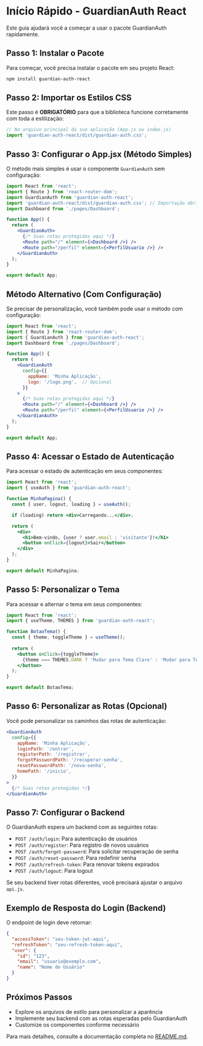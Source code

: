 # Início Rápido - GuardianAuth React

Este guia ajudará você a começar a usar o pacote GuardianAuth rapidamente.

## Passo 1: Instalar o Pacote

Para começar, você precisa instalar o pacote em seu projeto React:

```bash
npm install guardian-auth-react
```

## Passo 2: Importar os Estilos CSS

Este passo é **OBRIGATÓRIO** para que a biblioteca funcione corretamente com toda a estilização:

```jsx
// No arquivo principal da sua aplicação (App.js ou index.js)
import 'guardian-auth-react/dist/guardian-auth.css';
```

## Passo 3: Configurar o App.jsx (Método Simples)

O método mais simples é usar o componente `GuardianAuth` sem configuração:

```jsx
import React from 'react';
import { Route } from 'react-router-dom';
import GuardianAuth from 'guardian-auth-react';
import 'guardian-auth-react/dist/guardian-auth.css'; // Importação obrigatória dos estilos
import Dashboard from './pages/Dashboard';

function App() {
  return (
    <GuardianAuth>
      {/* Suas rotas protegidas aqui */}
      <Route path="/" element={<Dashboard />} />
      <Route path="/perfil" element={<PerfilUsuario />} />
    </GuardianAuth>
  );
}

export default App;
```

## Método Alternativo (Com Configuração)

Se precisar de personalização, você também pode usar o método com configuração:

```jsx
import React from 'react';
import { Route } from 'react-router-dom';
import { GuardianAuth } from 'guardian-auth-react';
import Dashboard from './pages/Dashboard';

function App() {
  return (
    <GuardianAuth
      config={{
        appName: 'Minha Aplicação',
        logo: '/logo.png',  // Opcional
      }}
    >
      {/* Suas rotas protegidas aqui */}
      <Route path="/" element={<Dashboard />} />
      <Route path="/perfil" element={<PerfilUsuario />} />
    </GuardianAuth>
  );
}

export default App;
```

## Passo 4: Acessar o Estado de Autenticação

Para acessar o estado de autenticação em seus componentes:

```jsx
import React from 'react';
import { useAuth } from 'guardian-auth-react';

function MinhaPagina() {
  const { user, logout, loading } = useAuth();

  if (loading) return <div>Carregando...</div>;

  return (
    <div>
      <h1>Bem-vindo, {user ? user.email : 'visitante'}!</h1>
      <button onClick={logout}>Sair</button>
    </div>
  );
}

export default MinhaPagina;
```

## Passo 5: Personalizar o Tema

Para acessar e alternar o tema em seus componentes:

```jsx
import React from 'react';
import { useTheme, THEMES } from 'guardian-auth-react';

function BotaoTema() {
  const { theme, toggleTheme } = useTheme();
  
  return (
    <button onClick={toggleTheme}>
      {theme === THEMES.DARK ? 'Mudar para Tema Claro' : 'Mudar para Tema Escuro'}
    </button>
  );
}

export default BotaoTema;
```

## Passo 6: Personalizar as Rotas (Opcional)

Você pode personalizar os caminhos das rotas de autenticação:

```jsx
<GuardianAuth
  config={{
    appName: 'Minha Aplicação',
    loginPath: '/entrar',
    registerPath: '/registrar',
    forgotPasswordPath: '/recuperar-senha',
    resetPasswordPath: '/nova-senha',
    homePath: '/inicio',
  }}
>
  {/* Suas rotas protegidas */}
</GuardianAuth>
```

## Passo 7: Configurar o Backend

O GuardianAuth espera um backend com as seguintes rotas:

- `POST /auth/login`: Para autenticação de usuários
- `POST /auth/register`: Para registro de novos usuários
- `POST /auth/forgot-password`: Para solicitar recuperação de senha
- `POST /auth/reset-password`: Para redefinir senha
- `POST /auth/refresh-token`: Para renovar tokens expirados
- `POST /auth/logout`: Para logout

Se seu backend tiver rotas diferentes, você precisará ajustar o arquivo `api.js`.

## Exemplo de Resposta do Login (Backend)

O endpoint de login deve retornar:

```json
{
  "accessToken": "seu-token-jwt-aqui",
  "refreshToken": "seu-refresh-token-aqui",
  "user": {
    "id": "123",
    "email": "usuario@exemplo.com",
    "name": "Nome do Usuário"
  }
}
```

## Próximos Passos

- Explore os arquivos de estilo para personalizar a aparência
- Implemente seu backend com as rotas esperadas pelo GuardianAuth
- Customize os componentes conforme necessário

Para mais detalhes, consulte a documentação completa no [README.md](./README.md). 